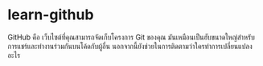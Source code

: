 # learn-github

GitHub คือ เว็บไซต์ที่คุณสามารถจัดเก็บโครงการ Git ของคุณ มันเหมือนเป็นฮับขนาดใหญ่สําหรับการแชร์และทํางานร่วมกันบนโค้ดกับผู้อื่น นอกจากนี้ยังช่วยในการติดตามว่าใครทําการเปลี่ยนแปลงอะไร

